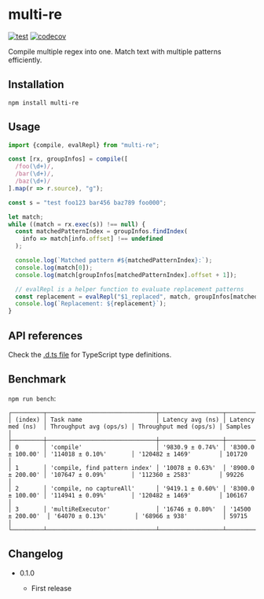 multi-re
========

[![test](https://github.com/eight04/multi-re/actions/workflows/test.yml/badge.svg)](https://github.com/eight04/multi-re/actions/workflows/test.yml)
[![codecov](https://codecov.io/gh/eight04/multi-re/branch/master/graph/badge.svg)](https://codecov.io/gh/eight04/multi-re)

Compile multiple regex into one. Match text with multiple patterns efficiently.

Installation
------------

```
npm install multi-re
```

Usage
-----

```JavaScript
import {compile, evalRepl} from "multi-re";

const [rx, groupInfos] = compile([
  /foo(\d+)/,
  /bar(\d+)/,
  /baz(\d+)/
].map(r => r.source), "g");

const s = "test foo123 bar456 baz789 foo000";

let match;
while ((match = rx.exec(s)) !== null) {
  const matchedPatternIndex = groupInfos.findIndex(
    info => match[info.offset] !== undefined
  );

  console.log(`Matched pattern #${matchedPatternIndex}:`);
  console.log(match[0]);
  console.log(match[groupInfos[matchedPatternIndex].offset + 1]);

  // evalRepl is a helper function to evaluate replacement patterns
  const replacement = evalRepl("$1_replaced", match, groupInfos[matchedPatternIndex]);
  console.log(`Replacement: ${replacement}`);
}
```

API references
--------------

Check the [.d.ts file](./types/index.d.ts) for TypeScript type definitions.

Benchmark
---------
`npm run bench`:

```
┌─────────┬───────────────────────────────┬──────────────────┬───────────────────┬────────────────────────┬────────────────────────┬─────────┐
│ (index) │ Task name                     │ Latency avg (ns) │ Latency med (ns)  │ Throughput avg (ops/s) │ Throughput med (ops/s) │ Samples │
├─────────┼───────────────────────────────┼──────────────────┼───────────────────┼────────────────────────┼────────────────────────┼─────────┤
│ 0       │ 'compile'                     │ '9830.9 ± 0.74%' │ '8300.0 ± 100.00' │ '114018 ± 0.10%'       │ '120482 ± 1469'        │ 101720  │
│ 1       │ 'compile, find pattern index' │ '10078 ± 0.63%'  │ '8900.0 ± 200.00' │ '107647 ± 0.09%'       │ '112360 ± 2583'        │ 99226   │
│ 2       │ 'compile, no captureAll'      │ '9419.1 ± 0.60%' │ '8300.0 ± 100.00' │ '114941 ± 0.09%'       │ '120482 ± 1469'        │ 106167  │
│ 3       │ 'multiReExecutor'             │ '16746 ± 0.80%'  │ '14500 ± 200.00'  │ '64070 ± 0.13%'        │ '68966 ± 938'          │ 59715   │
└─────────┴───────────────────────────────┴──────────────────┴───────────────────┴────────────────────────┴────────────────────────┴─────────┘
```

Changelog
---------

* 0.1.0 

  - First release
